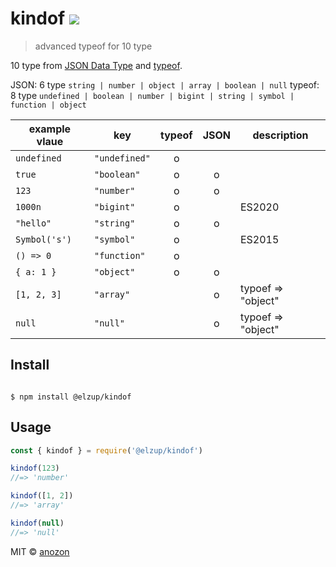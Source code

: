 # kindof [![](https://badgen.net/bundlephobia/minzip/@elzup/kindof)](https://bundlephobia.com/result?p=@elzup/kindof)

> advanced typeof for 10 type

10 type from [JSON Data Type](https://www.w3schools.com/js/js_json_datatypes.asp) and [typeof](https://developer.mozilla.org/ja/docs/Web/JavaScript/Reference/Operators/typeof).

JSON: 6 type `string | number | object | array | boolean | null`
typeof: 8 type `undefined | boolean | number | bigint | string | symbol | function | object`

| example vlaue | key           | typeof | JSON | description        |
| ------------- | ------------- | :----: | :--: | ------------------ |
| `undefined`   | `"undefined"` |   o    |      |                    |
| `true`        | `"boolean"`   |   o    |  o   |                    |
| `123`         | `"number"`    |   o    |  o   |                    |
| `1000n`       | `"bigint"`    |   o    |      | ES2020             |
| `"hello"`     | `"string"`    |   o    |  o   |                    |
| `Symbol('s')` | `"symbol"`    |   o    |      | ES2015             |
| `() => 0`     | `"function"`  |   o    |      |                    |
| `{ a: 1 }`    | `"object"`    |   o    |  o   |                    |
| `[1, 2, 3]`   | `"array"`     |        |  o   | typoef => "object" |
| `null`        | `"null"`      |        |  o   | typoef => "object" |

## Install

```

$ npm install @elzup/kindof

```

## Usage

```js
const { kindof } = require('@elzup/kindof')

kindof(123)
//=> 'number'

kindof([1, 2])
//=> 'array'

kindof(null)
//=> 'null'
```

MIT © [anozon](https://anozon.me)
